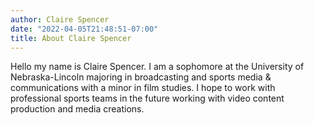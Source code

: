 ```yaml
---
author: Claire Spencer
date: "2022-04-05T21:48:51-07:00"
title: About Claire Spencer
---
```


Hello my name is Claire Spencer. I am a sophomore at the University of Nebraska-Lincoln majoring in broadcasting and sports media & communications with a minor in film studies. I hope to work with professional sports teams in the future working with video content production and media creations.

